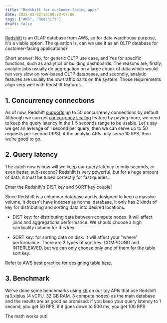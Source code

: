 ```yaml
---
title: "Redshift for customer-facing apps"
date: 2022-03-02T19:08:23+07:00
tags: ["AWS", "Redshift"]
draft: false
---
```


[Redshift][1] is an OLAP database from AWS, so for data warehouse purpose, it's
a viable option. The question is, can we use it as an OLTP database for
customer-facing applications?

Short answer: No, for generic OLTP use case, and Yes for specific functions,
such as analytics or building dashboards. The reasons are, firstly, analytic
jobs usually do aggregation on a large chunk of data which would run very slow
on row-based OLTP databases, and secondly, analytic features are usually the
low traffic parts on the system. Those requirements align very well with
Redshift features.

## 1. Concurrency connections

As of now, Redshift [supports][2] up to 50 concurrency connections by default.
Although we can get [concurrency scaling][3] feature by paying more, we need
to keep the query latency in the 1-5 seconds range to be usable. Let's say we
get an average of 1 second per query, then we can serve up to 50 requests per
second (RPS), if the analytic APIs only serve 10 RPS, then we're good to go.


## 2. Query latency

The catch now is how will we keep our query latency to only seconds, or
even better, sub-second? Redshift is very powerful, but for a huge amount of
data, it must be tuned correctly for fast queries.

Enter the Redshift's DIST key and SORT key couple!

Since Redshift is a columnar database and is designed to keep a massive
volume, it doesn't have indexes as normal database, it only has 2 kinds of
key for distributing and sorting data into desired locations.

- DIST key: for distributing data between compute nodes. It will affect
  joins and aggregations performance. We should choose a high cardinality
  column for this key.

- SORT key: for sorting data on disk. It will affect your "where" performance.
  There are 2 types of sort key: COMPOUND and INTERLEAVED, but we can only
  choose only one of them for the table sort key.

Refer to AWS best practice for designing table [here][4].


## 3. Benchmark

We've done some benchmarks using [k6][5] on our toy APIs that use Redshift
ra3.xlplus (4 vCPU, 32 GB RAM, 3 compute nodes) as the main database and the
results are as good as promised: if you keep your query latency to 1 second,
you get 50 RPS, if it goes down to 500 ms, you get 100 RPS.

The math works out!


[1]: https://aws.amazon.com/redshift/
[2]: https://docs.aws.amazon.com/redshift/latest/dg/cm-c-defining-query-queues.html#cm-c-defining-query-queues-concurrency-level
[3]: https://docs.aws.amazon.com/redshift/latest/dg/concurrency-scaling.html
[4]: https://docs.aws.amazon.com/redshift/latest/dg/c_designing-tables-best-practices.html
[5]: https://k6.io/
